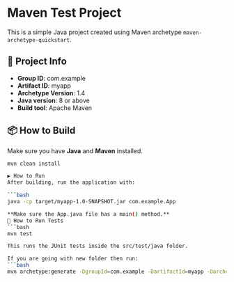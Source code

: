 # Maven Test Project

This is a simple Java project created using Maven archetype `maven-archetype-quickstart`.

## 📁 Project Info

- **Group ID**: com.example  
- **Artifact ID**: myapp  
- **Archetype Version**: 1.4  
- **Java version**: 8 or above  
- **Build tool**: Apache Maven  

## 📦 How to Build

Make sure you have **Java** and **Maven** installed.

```bash
mvn clean install

▶️ How to Run
After building, run the application with:

```bash
java -cp target/myapp-1.0-SNAPSHOT.jar com.example.App

**Make sure the App.java file has a main() method.**
🧪 How to Run Tests
```bash
mvn test

This runs the JUnit tests inside the src/test/java folder.

If you are going with new folder then run:
```bash
mvn archetype:generate -DgroupId=com.example -DartifactId=myapp -DarchetypeArtifactId=maven-archetype-quickstart -DarchetypeVersion=1.4 -DinteractiveMode=false
